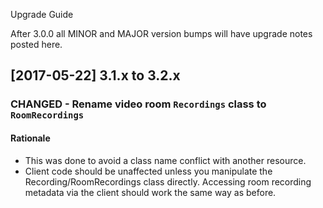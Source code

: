 Upgrade Guide

After 3.0.0 all MINOR and MAJOR version bumps will have upgrade notes posted here.

[2017-05-22] 3.1.x to 3.2.x
---------------------------

### CHANGED - Rename video room `Recordings` class to `RoomRecordings`

#### Rationale
- This was done to avoid a class name conflict with another resource.
- Client code should be unaffected unless you manipulate the Recording/RoomRecordings class directly. Accessing room recording metadata via the client should work the same way as before.
